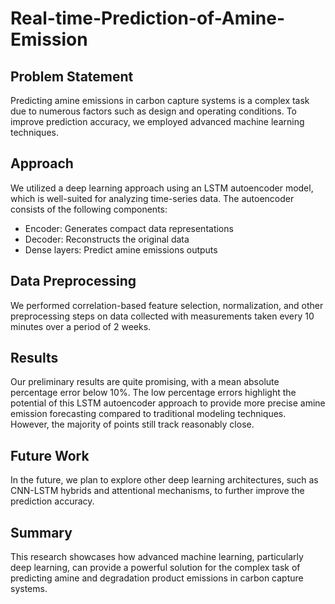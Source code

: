 # Real-time-Prediction-of-Amine-Emission

## Problem Statement
Predicting amine emissions in carbon capture systems is a complex task due to numerous factors such as design and operating conditions. To improve prediction accuracy, we employed advanced machine learning techniques.

## Approach
We utilized a deep learning approach using an LSTM autoencoder model, which is well-suited for analyzing time-series data. The autoencoder consists of the following components:

- Encoder: Generates compact data representations
- Decoder: Reconstructs the original data
- Dense layers: Predict amine emissions outputs

## Data Preprocessing
We performed correlation-based feature selection, normalization, and other preprocessing steps on data collected with measurements taken every 10 minutes over a period of 2 weeks.

## Results
Our preliminary results are quite promising, with a mean absolute percentage error below 10%. The low percentage errors highlight the potential of this LSTM autoencoder approach to provide more precise amine emission forecasting compared to traditional modeling techniques. However, the majority of points still track reasonably close.

## Future Work
In the future, we plan to explore other deep learning architectures, such as CNN-LSTM hybrids and attentional mechanisms, to further improve the prediction accuracy.

## Summary
This research showcases how advanced machine learning, particularly deep learning, can provide a powerful solution for the complex task of predicting amine and degradation product emissions in carbon capture systems.
